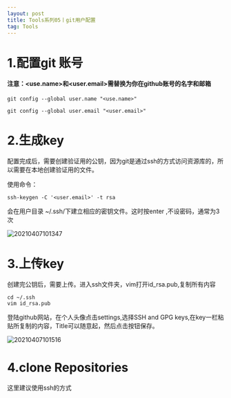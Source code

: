 ```yaml
---
layout: post
title: Tools系列05丨git用户配置
tag: Tools
---
```


# 1.配置git 账号

#### 注意：<use.name>和<user.email>需替换为你在github账号的名字和邮箱

    git config --global user.name "<use.name>"

    git config --global user.email "<user.email>"

# 2.生成key

配置完成后，需要创建验证用的公钥，因为git是通过ssh的方式访问资源库的，所以需要在本地创建验证用的文件。

使用命令：

    ssh-keygen -C '<user.email>' -t rsa

会在用户目录 ~/.ssh/下建立相应的密钥文件。这时按enter ,不设密码，通常为3次

![20210407101347](https://cdn.jsdelivr.net/gh/luckykang/picture_bed/blogs_images/20210407101347.png)

# 3.上传key

创建完公钥后，需要上传。进入ssh文件夹，vim打开id_rsa.pub,复制所有内容

    cd ~/.ssh
    vim id_rsa.pub

登陆github网站，在个人头像点击settings,选择SSH and GPG keys,在key一栏粘贴所复制的内容，Title可以随意起，然后点击按钮保存。

![20210407101516](https://cdn.jsdelivr.net/gh/luckykang/picture_bed/blogs_images/20210407101516.png)

# 4.clone Repositories

这里建议使用ssh的方式





